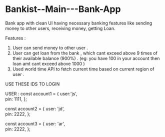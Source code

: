 # Bankist--Main---Bank-App
Bank app with clean UI having necessary banking features like sending money to other users, receiving money, getting Loan.  

Features :

1. User can send money to other user .
2. User can get loan from the bank , which cant exceed above 9 times of their available balance (900%)  .
(eg: you have 100 in your account then loan amt cant exceed above 1000 )
4. Used world time API to fetch current time based on current region of user .

USE THESE IDS TO LOGIN 

USER : 
const account1 = {
  user:'js',   
  pin: 1111,
};

const account2 = {
 user:   'jd',    
  pin: 2222,
};

const account3 = {
  user:  'ar',   
  pin: 2222,
};

